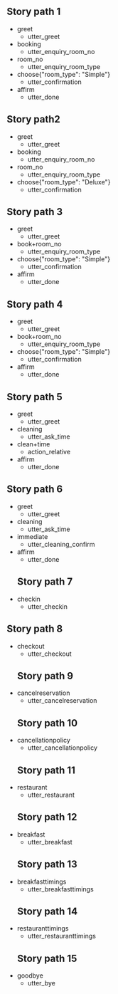 <!-- Booking stories -->
## Story path 1
* greet
  - utter_greet
* booking
  - utter_enquiry_room_no
* room_no
  - utter_enquiry_room_type
* choose{"room_type": "Simple"}
  - utter_confirmation
* affirm
  - utter_done
## Story path2
* greet
  - utter_greet
* booking
  - utter_enquiry_room_no
* room_no
  - utter_enquiry_room_type
* choose{"room_type": "Deluxe"}
  - utter_confirmation
## Story path 3
* greet
  - utter_greet
* book+room_no
  - utter_enquiry_room_type
* choose{"room_type": "Simple"}
  - utter_confirmation
* affirm
  - utter_done
## Story path 4
* greet
  - utter_greet
* book+room_no
  - utter_enquiry_room_type
* choose{"room_type": "Simple"}
  - utter_confirmation
* affirm
  - utter_done
<!-- Cleaning Stories -->

## Story path 5
* greet
  - utter_greet
* cleaning
  - utter_ask_time
* clean+time
  - action_relative
* affirm
  - utter_done
  
## Story path 6
* greet
  - utter_greet
* cleaning
  - utter_ask_time
* immediate
  - utter_cleaning_confirm
* affirm
  - utter_done
  <!-- FAQ -->
  ## Story path 7
* checkin
  - utter_checkin
 ## Story path 8
* checkout
  - utter_checkout
   ## Story path 9
* cancelreservation
  - utter_cancelreservation
   ## Story path 10
* cancellationpolicy
  - utter_cancellationpolicy
   ## Story path 11
* restaurant
  - utter_restaurant
   ## Story path 12
* breakfast
  - utter_breakfast
   ## Story path 13
* breakfasttimings
  - utter_breakfasttimings
   ## Story path 14
* restauranttimings
  - utter_restauranttimings
  <!-- GOODBYE -->
   ## Story path 15
* goodbye
  - utter_bye
